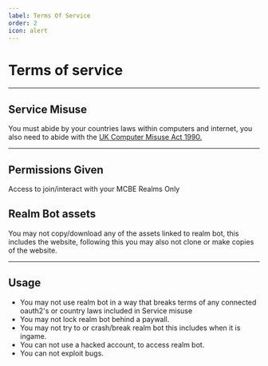 ```yaml
---
label: Terms Of Service
order: 2
icon: alert
---
```


# Terms of service

---

## Service Misuse

You must abide by your countries laws within computers and internet, you also need to abide with the [UK Computer Misuse Act 1990.](https://www.legislation.gov.uk/ukpga/1990/18/contents)

---

## Permissions Given

Access to join/interact with your MCBE Realms Only

## Realm Bot assets

You may not copy/download any of the assets linked to realm bot, this includes the website, following this you may also not clone or make copies of the website.

---

## Usage

- You may not use realm bot in a way that breaks terms of any connected oauth2's or country laws included in Service misuse
- You may not lock realm bot behind a paywall.
- You may not try to or crash/break realm bot this includes when it is ingame.
- You can not use a hacked account, to access realm bot.
- You can not exploit bugs.
